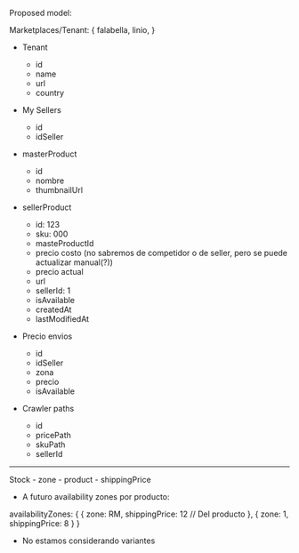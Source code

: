 Proposed model:

Marketplaces/Tenant: {
    falabella,
    linio,
}

- Tenant
    - id
    - name
    - url
    - country

- My Sellers
    - id
    - idSeller

- masterProduct
    - id
    - nombre
    - thumbnailUrl

- sellerProduct
    - id: 123
    - sku: 000
    - masteProductId
    - precio costo (no sabremos de competidor o de seller, pero se puede actualizar manual(?))
    - precio actual
    - url
    - sellerId: 1
    - isAvailable
    - createdAt
    - lastModifiedAt

- Precio envios
    - id
    - idSeller
    - zona
    - precio
    - isAvailable

- Crawler paths
    - id
    - pricePath
    - skuPath
    - sellerId

---

Stock - zone - product - shippingPrice

- A futuro availability zones por producto:

availabilityZones: {
    {
        zone: RM,
        shippingPrice: 12 // Del producto
    },
    {
        zone: 1,
        shippingPrice: 8
    }
}

- No estamos considerando variantes